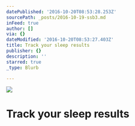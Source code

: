 ```yaml
---
datePublished: '2016-10-20T08:53:28.253Z'
sourcePath: _posts/2016-10-19-ssb3.md
inFeed: true
author: []
via: {}
dateModified: '2016-10-20T08:53:27.403Z'
title: Track your sleep results
publisher: {}
description: ''
starred: true
_type: Blurb

---
```

![](https://the-grid-user-content.s3-us-west-2.amazonaws.com/f0fe4d40-7195-458e-ae71-c972d4ea1157.jpg)

# Track your sleep results